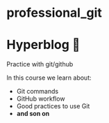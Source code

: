 # professional_git
# Hyperblog 💚
Practice with git/github

In this course we learn about:

* Git commands
* GitHub workflow
* Good practices to use Git
* **and son on**



